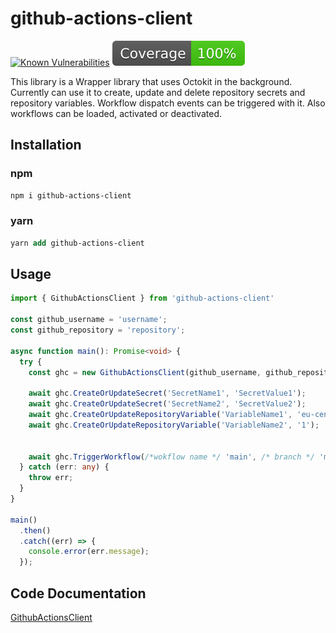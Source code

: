 # github-actions-client

[![Known Vulnerabilities](https://snyk.io/test/github/ebiz-markusrissmann/githubclient/badge.svg)](https://snyk.io/test/github/markus.rissmann@eBizCon.de/githubclient)
[![Coverage lines](coverage\badge-lines.svg)](coverage\badge-lines.svg)

This library is a Wrapper library that uses Octokit in the background. Currently can use it to create, update and delete repository secrets and repository variables. Workflow dispatch events can be triggered with it. Also workflows can be loaded, activated or deactivated.

## Installation

### npm
```ps
npm i github-actions-client 
```

### yarn
```ps
yarn add github-actions-client
```

## Usage


```ts
import { GithubActionsClient } from 'github-actions-client'

const github_username = 'username';
const github_repository = 'repository';

async function main(): Promise<void> {
  try {
    const ghc = new GithubActionsClient(github_username, github_repository);

    await ghc.CreateOrUpdateSecret('SecretName1', 'SecretValue1');
    await ghc.CreateOrUpdateSecret('SecretName2', 'SecretValue2');
    await ghc.CreateOrUpdateRepositoryVariable('VariableName1', 'eu-central-1');
    await ghc.CreateOrUpdateRepositoryVariable('VariableName2', '1');
   

    await ghc.TriggerWorkflow(/*wokflow name */ 'main', /* branch */ 'main');
  } catch (err: any) {
    throw err;
  }
}

main()
  .then()
  .catch((err) => {
    console.error(err.message);
  });

```


## Code Documentation
[GithubActionsClient](docs/README.md)